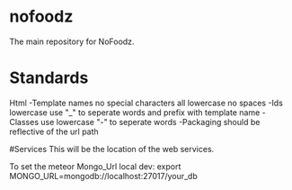 # nofoodz
The main repository for NoFoodz.

# Standards
Html
-Template names no special characters all lowercase no spaces
-Ids lowercase use "_" to seperate words and prefix with template name
-Classes use lowercase "-" to seperate words
-Packaging should be reflective of the url path

#Services
This will be the location of the web services.

To set the meteor Mongo_Url local dev: export MONGO_URL=mongodb://localhost:27017/your_db
